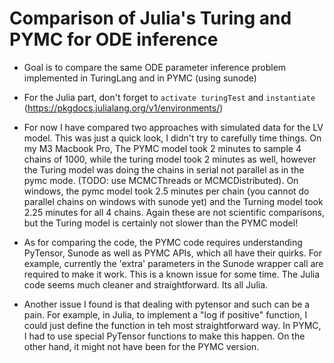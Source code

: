 # Comparison of Julia's Turing and PYMC for ODE inference

* Goal is to compare the same ODE parameter inference problem implemented in TuringLang and in PYMC (using sunode) 

* For the Julia part, don't forget to `activate turingTest` and `instantiate` (https://pkgdocs.julialang.org/v1/environments/)

* For now I have compared two approaches with simulated data for the LV model. This was just a quick look, I didn't try to carefully time things.  On my M3 Macbook Pro,  The PYMC model took 2 minutes to sample 4 chains of 1000, while the turing model took 2 minutes as well, however the Turing model was doing the chains in serial not parallel as in the pymc mode. (TODO: use MCMCThreads or MCMCDistributed). On windows, the pymc model took 2.5 minutes per chain (you cannot do parallel chains on windows with sunode yet) and the Turning model took 2.25 minutes for all 4 chains.  Again these are not scientific comparisons, but the Turing model is certainly not slower than the PYMC model!

* As for comparing the code, the PYMC code requires understanding PyTensor, Sunode as well as PYMC APIs, which all have their quirks. For example, currently the 'extra' parameters in the Sunode wrapper call are required to make it work. This is a known issue for some time.  The Julia code seems much cleaner and straightforward. Its all Julia.

* Another issue I found is that dealing with pytensor and such can be a pain. For example, in Julia, to implement a "log if positive" function, I could just define the function in teh most straightforward way. In PYMC, I had to use special PyTensor functions to make this happen. On the other hand, it might not have been for the PYMC version.